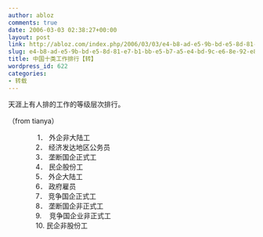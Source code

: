 ```yaml
---
author: abloz
comments: true
date: 2006-03-03 02:38:27+00:00
layout: post
link: http://abloz.com/index.php/2006/03/03/e4-b8-ad-e5-9b-bd-e5-8d-81-e7-b1-bb-e5-b7-a5-e4-bd-9c-e6-8e-92-e8-a1-8c-e3-80-90-e8-bd-ac-e3-80-91/
slug: e4-b8-ad-e5-9b-bd-e5-8d-81-e7-b1-bb-e5-b7-a5-e4-bd-9c-e6-8e-92-e8-a1-8c-e3-80-90-e8-bd-ac-e3-80-91
title: 中国十类工作排行【转】
wordpress_id: 622
categories:
- 转载
---
```


天涯上有人排的工作的等级层次排行。




（from tianya）




　　        1． 外企非大陆工  
　　　　2． 经济发达地区公务员  
　　　　3． 垄断国企正式工  
　　　　4． 民企股份工  
　　　　5． 外企大陆工  
　　　　6． 政府雇员  
　　　　7． 竞争国企正式工  
　　　　8． 垄断国企非正式工  
　　　　9.    竞争国企业非正式工  
　　　　10. 民企非股份工




 




 
